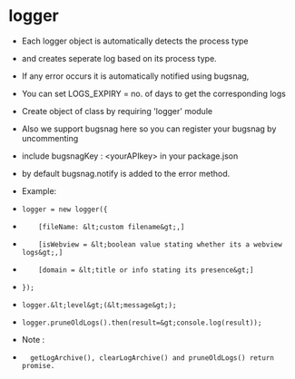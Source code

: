 # logger

* Each logger object is automatically detects the process type 

* and creates seperate log based on its process type.

* If any error occurs it is automatically notified using bugsnag,

* You can set LOGS_EXPIRY = no. of days to get the corresponding logs

* Create object of class by requiring 'logger' module

* Also we support bugsnag here so you can register your bugsnag by uncommenting 

* include bugsnagKey : &lt;yourAPIkey&gt; in your package.json 

* by default bugsnag.notify is added to the error method.

* Example:

*     logger = new logger({

*         [fileName: &lt;custom filename&gt;,]

*         [isWebview = &lt;boolean value stating whether its a webview logs&gt;,]

*         [domain = &lt;title or info stating its presence&gt;]

*     });

*     logger.&lt;level&gt;(&lt;message&gt;);

*     logger.pruneOldLogs().then(result=&gt;console.log(result)); 

* Note :

*       getLogArchive(), clearLogArchive() and pruneOldLogs() return promise.